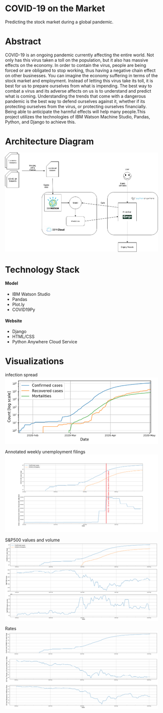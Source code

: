 # COVID-19 on the Market
Predicting the stock market during a global pandemic.
# Abstract
COVID-19 is an ongoing pandemic currently affecting the entire world. Not only has this virus taken a toll on the population, but it also has massive effects on the economy. In order to contain the virus, people are being forced or are obligated to stop working, thus having a negative chain effect on other businesses. You can imagine the economy suffering in terms of the stock market and employment. Instead of letting this virus take its toll, it is best for us to prepare ourselves from what is impending. The best way to combat a virus and its adverse affects on us is to understand and predict what is coming. Understanding the trends that come with a dangerous pandemic is the best way to defend ourselves against it, whether if its protecting ourselves from the virus, or protecting ourselves financially. Being able to anticipate the harmful effects will help many people.This project utilizes the technologies of IBM Watson Machine Studio, Pandas, Python, and Django to achieve this.
# Architecture Diagram

![Architecture](CMPE272_Architecture_4.png)

# Technology Stack
#### Model
- IBM Watson Studio
- Pandas
- Plot.ly
- COVID19Py

#### Website
- Django
- HTML/CSS
- Python Anywhere Cloud Service

# Visualizations

infection spread
![infected](infected.png)

Annotated weekly unemployment filings  
![unemp](annotated_unemp.png)

S&P500 values and volume
![S&P500](S&P500.png)

Rates
![rates](rates.png)

